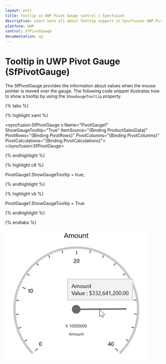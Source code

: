 ```yaml
---
layout: post
title: Tooltip in UWP Pivot Gauge control | Syncfusion
description: Learn here all about Tooltip support in Syncfusion UWP Pivot Gauge (SfPivotGauge) control and more.
platform: UWP
control: SfPivotGauge
documentation: ug
---
```


# Tooltip in UWP Pivot Gauge (SfPivotGauge)

The SfPivotGauge provides the information about values when the mouse pointer is moved over the gauge. The following code snippet illustrates how to show a tooltip by using the `ShowGaugeTooltip` property.

{% tabs %}

{% highlight xaml %}

<syncfusion:SfPivotGauge x:Name="PivotGauge1" ShowGaugeTooltip="True"
                         ItemSource="{Binding ProductSalesData}" PivotRows="{Binding PivotRows}"
                         PivotColumns="{Binding PivotColumns}" PivotCalculations="{Binding PivotCalculations}">
</syncfusion:SfPivotGauge>

{% endhighlight %}

{% highlight c# %}

PivotGauge1.ShowGaugeTooltip = true;

{% endhighlight %}

{% highlight vb %}

PivotGauge1.ShowGaugeTooltip = True

{% endhighlight %}

{% endtabs %}

![Tooltip](Tooltip_images/Tooltip.png)
